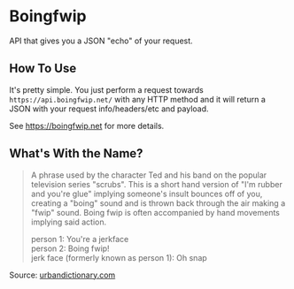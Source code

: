 # Boingfwip
API that gives you a JSON "echo" of your request.

## How To Use
It's pretty simple. You just perform a request towards `https://api.boingfwip.net/` with any HTTP method and it will return a JSON with your request info/headers/etc and payload.

See <https://boingfwip.net> for more details.

## What's With the Name?

> A phrase used by the character Ted and his band on the popular television series "scrubs". This is a short hand version of "I'm rubber and you're glue" implying someone's insult bounces off of you, creating a "boing" sound and is thrown back through the air making a "fwip" sound. Boing fwip is often accompanied by hand movements implying said action.  
>
> person 1: You're a jerkface  
> person 2: Boing fwip!  
> jerk face (formerly known as person 1): Oh snap  

Source: [urbandictionary.com](https://www.urbandictionary.com/define.php?term=boingfwip)